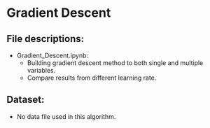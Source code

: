 # Gradient Descent

## File descriptions:

- Gradient_Descent.ipynb:
  - Building gradient descent method to both single and multiple variables.
  - Compare results from different learning rate.

## Dataset:
- No data file used in this algorithm.
